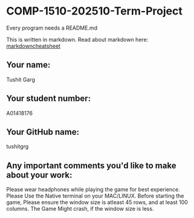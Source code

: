 # COMP-1510-202510-Term-Project

Every program needs a README.md

This is written in markdown. Read about markdown here: [markdowncheatsheet](https://www.markdownguide.org/cheat-sheet/)

## Your name:
Tushit Garg

## Your student number:
A01418176

## Your GitHub name:
tushitgrg

## Any important comments you'd like to make about your work:
Please wear headphones while playing the game for best experience.
Please Use the Native terminal on your MAC/LINUX. Before starting the game, Please ensure the window size is atleast
45 rows, and at least 100 columns. The Game Might crash, if the window size is less.
